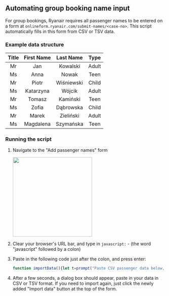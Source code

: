 ## Automating group booking name input
For group bookings, Ryanair requires all passenger names to be entered on a form at `onlineform.ryanair.com/submit-names/<case-no>`. This script automatically fills in this form from CSV or TSV data.

### Example data structure
| Title | First Name | Last Name  | Type         |
|:-----:|:----------:|:----------:|:------------:|
| Mr    | Jan        | Kowalski   | Adult        |
| Ms    | Anna       | Nowak      | Teen         |
| Mr    | Piotr      | Wiśniewski | Child        |
| Ms    | Katarzyna  | Wójcik     | Adult        |
| Mr    | Tomasz     | Kamiński   | Teen         |
| Ms    | Zofia      | Dąbrowska  | Child        |
| Mr    | Marek      | Zieliński  | Adult        |
| Ms    | Magdalena  | Szymańska  | Teen         |

### Running the script
1. Navigate to the "Add passenger names" form
   
   <img src=https://github.com/user-attachments/assets/7480d3a1-2a97-4fc4-9805-d452ceacddd6 height=250px>

2. Clear your browser's URL bar, and type in `javascript:` - (the word "javascript" followed by a colon)
3. Paste in the following code just after the colon, and press enter:
   ```js
   function importData(){let t=prompt("Paste CSV passenger data below, without header.\n\nFormat:\nTitle, First name, Last name, Type");if(!t)return;let e=[],l=t.split("\n"),o="";if(l[0].includes(","))o=",";else if(l[0].includes("	"))o="	";else throw"Couldn't determine CSV delimeter. Ensure data is comma or tab separated";for(let n in l){let a=l[n],i=a.split(o).map(t=>t.trim()).filter(t=>t);if(4!=i.length)throw`Invalid CSV row ${Number(n)+1}: ${a}`;e.push(i)}let r=document.querySelectorAll(".datatable-container formly-group"),s=0;for(let u in r){let c=r[u];if(!(c instanceof HTMLElement))continue;let f=e[u];if(!f)break;let d=c.querySelectorAll("input, select");d[1].value=f[1],d[2].value=f[2];let p=f[3].toUpperCase(),b=!1;for(let m of d[3].options)if(p==m.value||m.text.toUpperCase().includes(p)){if(m.disabled||d[3].disabled&&m.value!=d[3].value)throw c.scrollIntoView(),`Type "${p}" is not available for slot ${Number(u)+1}`;m.selected=!0,b=!0;break}if(!b)throw c.scrollIntoView(),`Unknown type "${p}" for slot ${Number(u)+1}`;let w=f[0].toUpperCase(),h=!1;for(let _ of d[0].options)if(w==_.value||w==_.text.toUpperCase()){if(_.disabled)throw c.scrollIntoView(),`Title "${w}" is not available for slot ${Number(u)+1}`;_.selected=!0,h=!0;break}if(!h)throw c.scrollIntoView(),`Unknown title "${w}" for slot ${Number(u)+1}`;s+=1}alert(`Successfully imported ${s} of ${e.length} entries`)}const datatableContainer=document.querySelector(".datatable-container"),button=document.createElement("button");button.innerText="Import data",button.setAttribute("style","font-size:1em;margin:2em 0"),button.onclick=()=>{try{importData()}catch(t){alert(t)}},button.onclick(),datatableContainer.insertAdjacentElement("afterbegin",button);
   ```
4. After a few seconds, a dialog box should appear, paste in your data in CSV or TSV format. If you need to import again, just click the newly added "Import data" button at the top of the form.
